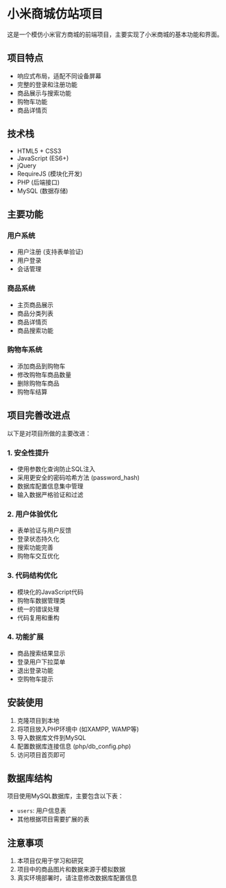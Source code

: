 # 小米商城仿站项目

这是一个模仿小米官方商城的前端项目，主要实现了小米商城的基本功能和界面。

## 项目特点

- 响应式布局，适配不同设备屏幕
- 完整的登录和注册功能
- 商品展示与搜索功能
- 购物车功能
- 商品详情页

## 技术栈

- HTML5 + CSS3
- JavaScript (ES6+)
- jQuery
- RequireJS (模块化开发)
- PHP (后端接口)
- MySQL (数据存储)

## 主要功能

### 用户系统
- 用户注册 (支持表单验证)
- 用户登录
- 会话管理

### 商品系统
- 主页商品展示
- 商品分类列表
- 商品详情页
- 商品搜索功能

### 购物车系统
- 添加商品到购物车
- 修改购物车商品数量
- 删除购物车商品
- 购物车结算

## 项目完善改进点

以下是对项目所做的主要改进：

### 1. 安全性提升
- 使用参数化查询防止SQL注入
- 采用更安全的密码哈希方法 (password_hash)
- 数据库配置信息集中管理
- 输入数据严格验证和过滤

### 2. 用户体验优化
- 表单验证与用户反馈
- 登录状态持久化
- 搜索功能完善
- 购物车交互优化

### 3. 代码结构优化
- 模块化的JavaScript代码
- 购物车数据管理类
- 统一的错误处理
- 代码复用和重构

### 4. 功能扩展
- 商品搜索结果显示
- 登录用户下拉菜单
- 退出登录功能
- 空购物车提示

## 安装使用

1. 克隆项目到本地
2. 将项目放入PHP环境中 (如XAMPP, WAMP等)
3. 导入数据库文件到MySQL
4. 配置数据库连接信息 (php/db_config.php)
5. 访问项目首页即可

## 数据库结构

项目使用MySQL数据库，主要包含以下表：
- `users`: 用户信息表
- 其他根据项目需要扩展的表

## 注意事项

1. 本项目仅用于学习和研究
2. 项目中的商品图片和数据来源于模拟数据
3. 真实环境部署时，请注意修改数据库配置信息
